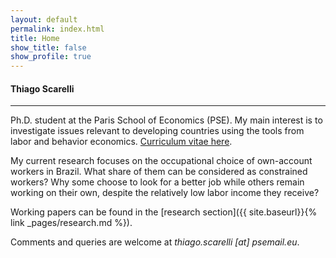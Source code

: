 ```yaml
---
layout: default
permalink: index.html
title: Home
show_title: false
show_profile: true
---
```


#### Thiago Scarelli

<hr>

Ph.D. student at the Paris School of Economics (PSE). My main interest is to investigate issues relevant to developing countries using the tools from labor and behavior economics. [Curriculum vitae here](../docs/thiago_scarelli_cv.pdf).

My current research focuses on the occupational choice of own-account workers in Brazil. What share of them can be considered as constrained workers? Why some choose to look for a better job while others remain working on their own, despite the relatively low labor income they receive?

Working papers can be found in the [research section]({{ site.baseurl}}{% link _pages/research.md %}).

Comments and queries are welcome at <em>thiago.scarelli [at] psemail.eu</em>.

<!---
<br>

#### Updates

<hr>

<ul>
  {% for post in site.posts limit:3 %}
    <li>
      <a href="{{ post.url }}">{{ post.title }}</a>
    </li>
  {% endfor %}
</ul>


{% for post in site.posts limit:3 %}
{% include components/post-card.html %}
{% endfor %}
--->
